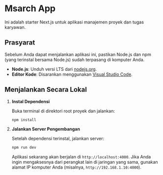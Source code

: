 
# Msarch App

Ini adalah starter Next.js untuk aplikasi manajemen proyek dan tugas karyawan.

## Prasyarat

Sebelum Anda dapat menjalankan aplikasi ini, pastikan Node.js dan npm (yang terinstal bersama Node.js) sudah terpasang di komputer Anda.

- **Node.js**: Unduh versi LTS dari [nodejs.org](https://nodejs.org/).
- **Editor Kode**: Disarankan menggunakan [Visual Studio Code](https://code.visualstudio.com/).

## Menjalankan Secara Lokal

1.  **Instal Dependensi**

    Buka terminal di direktori root proyek dan jalankan:
    ```bash
    npm install
    ```

2.  **Jalankan Server Pengembangan**

    Setelah dependensi terinstal, jalankan server:
    ```bash
    npm run dev
    ```

    Aplikasi sekarang akan berjalan di `http://localhost:4000`. Jika Anda ingin mengaksesnya dari perangkat lain di jaringan yang sama, gunakan alamat IP komputer Anda (misalnya, `http://192.168.1.10:4000`).
